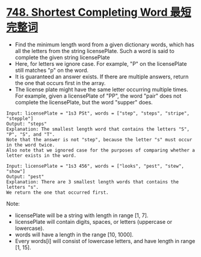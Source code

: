 # [748. Shortest Completing Word 最短完整词](https://leetcode.com/problems/shortest-completing-word/)
* Find the minimum length word from a given dictionary words, which has all the letters from the string licensePlate. Such a word is said to complete the given string licensePlate
* Here, for letters we ignore case. For example, "P" on the licensePlate still matches "p" on the word.
* It is guaranteed an answer exists. If there are multiple answers, return the one that occurs first in the array.
* The license plate might have the same letter occurring multiple times. For example, given a licensePlate of "PP", the word "pair" does not complete the licensePlate, but the word "supper" does.
```text
Input: licensePlate = "1s3 PSt", words = ["step", "steps", "stripe", "stepple"]
Output: "steps"
Explanation: The smallest length word that contains the letters "S", "P", "S", and "T".
Note that the answer is not "step", because the letter "s" must occur in the word twice.
Also note that we ignored case for the purposes of comparing whether a letter exists in the word.

Input: licensePlate = "1s3 456", words = ["looks", "pest", "stew", "show"]
Output: "pest"
Explanation: There are 3 smallest length words that contains the letters "s".
We return the one that occurred first.
```
Note:
* licensePlate will be a string with length in range [1, 7].
* licensePlate will contain digits, spaces, or letters (uppercase or lowercase).
* words will have a length in the range [10, 1000].
* Every words[i] will consist of lowercase letters, and have length in range [1, 15].